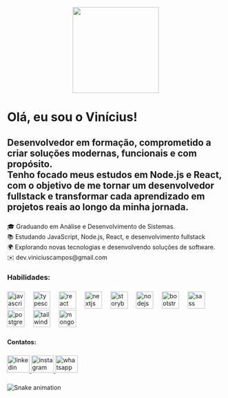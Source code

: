 <div align="center">
  <img height="200" src="https://media.licdn.com/dms/image/v2/D4D16AQFG5I74AIUYig/profile-displaybackgroundimage-shrink_350_1400/profile-displaybackgroundimage-shrink_350_1400/0/1725390312900?e=1758153600&v=beta&t=GJRxnE9OkdUaf9I0NPrFdv-HHTS5PquS3EzYtWvXKJo"  />
</div>

###

<h1 align="left">Olá, eu sou o Vinícius!</h1>

###

<h2 align="left">Desenvolvedor em formação, comprometido a criar soluções modernas, funcionais e com propósito.<br>Tenho focado meus estudos em Node.js e React, com o objetivo de me tornar um desenvolvedor fullstack e transformar cada aprendizado em projetos reais ao longo da minha jornada.</h2>

###

<p align="left">🎓 Graduando em Análise e Desenvolvimento de Sistemas.<br>📚 Estudando JavaScript, Node.js, React, e desenvolvimento fullstack<br>🌍 Explorando novas tecnologias e desenvolvendo soluções de software.<br>✉️ dev.viniciuscampos@gmail.com</p>

###

<h3 align="left">Habilidades:</h3>

###

<div align="left">
  <img src="https://cdn.jsdelivr.net/gh/devicons/devicon/icons/javascript/javascript-original.svg" height="40" alt="javascript logo"  />
  <img width="12" />
  <img src="https://cdn.jsdelivr.net/gh/devicons/devicon/icons/typescript/typescript-original.svg" height="40" alt="typescript logo"  />
  <img width="12" />
  <img src="https://cdn.jsdelivr.net/gh/devicons/devicon/icons/react/react-original.svg" height="40" alt="react logo"  />
  <img width="12" />
  <img src="https://cdn.jsdelivr.net/gh/devicons/devicon/icons/nextjs/nextjs-original.svg" height="40" alt="nextjs logo"  />
  <img width="12" />
  <img src="https://cdn.jsdelivr.net/gh/devicons/devicon/icons/storybook/storybook-original.svg" height="40" alt="storybook logo"  />
  <img width="12" />
  <img src="https://cdn.jsdelivr.net/gh/devicons/devicon/icons/nodejs/nodejs-original.svg" height="40" alt="nodejs logo"  />
  <img width="12" />
  <img src="https://cdn.jsdelivr.net/gh/devicons/devicon/icons/bootstrap/bootstrap-original.svg" height="40" alt="bootstrap logo"  />
  <img width="12" />
  <img src="https://cdn.jsdelivr.net/gh/devicons/devicon/icons/sass/sass-original.svg" height="40" alt="sass logo"  />
  <img width="12" />
  <img src="https://cdn.jsdelivr.net/gh/devicons/devicon/icons/postgresql/postgresql-original.svg" height="40" alt="postgresql logo"  />
  <img width="12" />
  <img src="https://cdn.jsdelivr.net/gh/devicons/devicon/icons/tailwindcss/tailwindcss-original-wordmark.svg" height="40" alt="tailwindcss logo"  />
  <img width="12" />
  <img src="https://cdn.jsdelivr.net/gh/devicons/devicon/icons/mongodb/mongodb-original.svg" height="40" alt="mongodb logo"  />
</div>

###

<h4 align="left">Contatos:</h4>

###

<div align="left">
  <a href="https://www.linkedin.com/in/viniciussouzacampos/" target="_blank">
    <img src="https://raw.githubusercontent.com/maurodesouza/profile-readme-generator/master/src/assets/icons/social/linkedin/default.svg" width="52" height="40" alt="linkedin logo"  />
  </a>
  <a href="https://www.instagram.com/vsc2k/" target="_blank">
    <img src="https://raw.githubusercontent.com/maurodesouza/profile-readme-generator/master/src/assets/icons/social/instagram/default.svg" width="52" height="40" alt="instagram logo"  />
  </a>
  <a href="tel:(61) 99417-0592" target="_blank">
    <img src="https://raw.githubusercontent.com/maurodesouza/profile-readme-generator/master/src/assets/icons/social/whatsapp/default.svg" width="52" height="40" alt="whatsapp logo"  />
  </a>
</div>

###

<img src="https://raw.githubusercontent.com/vsc2k/vsc2k/output/snake.svg" alt="Snake animation" />

###

